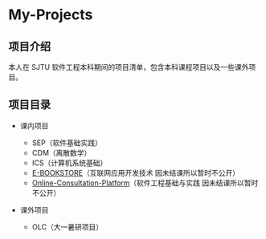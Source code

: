 # My-Projects

## 项目介绍

本人在 SJTU 软件工程本科期间的项目清单，包含本科课程项目以及一些课外项目。

## 项目目录

- 课内项目

  - SEP（软件基础实践）
  - CDM（离散数学）
  - ICS（计算机系统基础）
  - [E-BOOKSTORE](https://github.com/nwdnys1/E-Bookstore)（互联网应用开发技术 因未结课所以暂时不公开）
  - [Online-Consultation-Platform]()（软件工程基础与实践 因未结课所以暂时不公开）

- 课外项目

    - OLC（大一暑研项目）